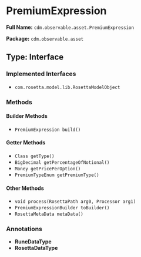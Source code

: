 # PremiumExpression

**Full Name:** `cdm.observable.asset.PremiumExpression`

**Package:** `cdm.observable.asset`

## Type: Interface

### Implemented Interfaces

- `com.rosetta.model.lib.RosettaModelObject`

### Methods

#### Builder Methods

- `PremiumExpression build()`

#### Getter Methods

- `Class getType()`
- `BigDecimal getPercentageOfNotional()`
- `Money getPricePerOption()`
- `PremiumTypeEnum getPremiumType()`

#### Other Methods

- `void process(RosettaPath arg0, Processor arg1)`
- `PremiumExpressionBuilder toBuilder()`
- `RosettaMetaData metaData()`

### Annotations

- **RuneDataType**
- **RosettaDataType**

